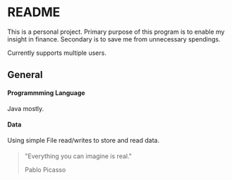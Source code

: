 README
=======================

This is a personal project.
Primary purpose of this program is to enable my insight in finance.
Secondary is to save me from unnecessary spendings.

Currently supports multiple users.

General
---------------
#### Programmming Language
Java mostly.

#### Data
Using simple File read/writes to store and read data.

####




>
> "Everything you can imagine is real."
>
> Pablo Picasso
